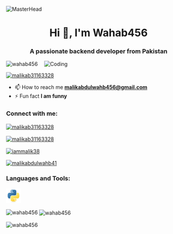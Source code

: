 
![MasterHead](https://1.bp.blogspot.com/-7A4WynwLsMw/XbBpCXG8fHI/AAAAAAAAMt4/uOa1bpLskYgrwGbllhSu2SDj_Mig8SXJQCLcBGAsYHQ/s1600/2000_600px.gif)

<h1 align="center">Hi 👋, I'm Wahab456</h1>

<h3 align="center">A passionate backend developer from Pakistan</h3>

<img align="right" alt="Coding" width="400" src="https://cdn.dribbble.com/users/1162077/screenshots/3848914/programmer.gif">

<p align="left"> <img src="https://komarev.com/ghpvc/?username=wahab456&label=Profile%20views&color=0e75b6&style=flat" alt="wahab456" /> </p>

<p align="left"> <a href="https://twitter.com/malikab31163328" target="blank"><img src="https://img.shields.io/twitter/follow/malikab31163328?logo=twitter&style=for-the-badge" alt="malikab31163328" /></a> </p>

- 📫 How to reach me **malikabdulwahb456@gmail.com**
- ⚡ Fun fact **I am funny**

<h3 align="left">Connect with me:</h3>

<p align="left">

<a href="https://twitter.com/malikab31163328" target="blank"><img align="center" src="https://raw.githubusercontent.com/rahuldkjain/github-profile-readme-generator/master/src/images/icons/Social/twitter.svg" alt="malikab31163328" height="30" width="40" /></a>

<a href="https://linkedin.com/in/malikab31163328" target="blank"><img align="center" src="https://raw.githubusercontent.com/rahuldkjain/github-profile-readme-generator/master/src/images/icons/Social/linked-in-alt.svg" alt="malikab31163328" height="30" width="40" /></a>

<a href="https://instagram.com/iammalik38" target="blank"><img align="center" src="https://raw.githubusercontent.com/rahuldkjain/github-profile-readme-generator/master/src/images/icons/Social/instagram.svg" alt="iammalik38" height="30" width="40" /></a>

<a href="https://www.hackerrank.com/malikabdulwahb41" target="blank"><img align="center" src="https://raw.githubusercontent.com/rahuldkjain/github-profile-readme-generator/master/src/images/icons/Social/hackerrank.svg" alt="malikabdulwahb41" height="30" width="40" /></a>

</p>

<h3 align="left">Languages and Tools:</h3>

<p align="left"> <a href="https://www.python.org" target="_blank" rel="noreferrer"> <img src="https://raw.githubusercontent.com/devicons/devicon/master/icons/python/python-original.svg" alt="python" width="40" height="40"/> </a> </p>

<p><img align="left" src="https://github-readme-stats.vercel.app/api/top-langs?username=wahab456&show_icons=true&locale=en&layout=compact" alt="wahab456" /></p>

<p>&nbsp;<img align="center" src="https://github-readme-stats.vercel.app/api?username=wahab456&show_icons=true&locale=en" alt="wahab456" /></p>

<p><img align="center" src="https://github-readme-streak-stats.herokuapp.com/?user=wahab456&" alt="wahab456" /></p>
